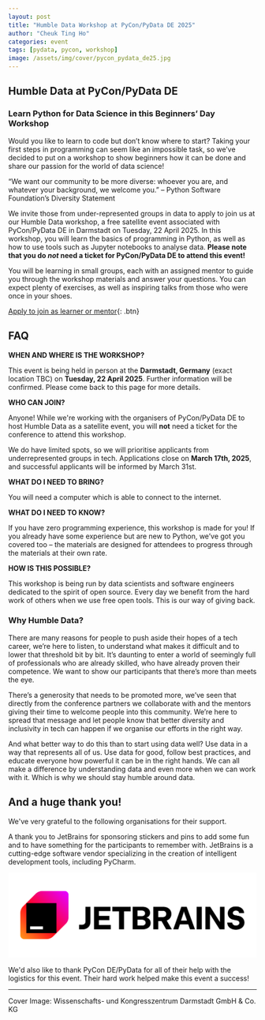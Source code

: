 ```yaml
---
layout: post
title: "Humble Data Workshop at PyCon/PyData DE 2025"
author: "Cheuk Ting Ho"
categories: event
tags: [pydata, pycon, workshop]
image: /assets/img/cover/pycon_pydata_de25.jpg
---
```


## Humble Data at PyCon/PyData DE

### Learn Python for Data Science in this Beginners’ Day Workshop
Would you like to learn to code but don’t know where to start? Taking your first steps in programming can seem like an impossible task, so we’ve decided to put on a workshop to show beginners how it can be done and share our passion for the world of data science!

“We want our community to be more diverse: whoever you are, and whatever your background, we welcome you.” – Python Software Foundation’s Diversity Statement

We invite those from under-represented groups in data to apply to join us at our Humble Data workshop, a free satellite event associated with PyCon/PyData DE in Darmstadt on Tuesday, 22 April 2025. In this workshop, you will learn the basics of programming in Python, as well as how to use tools such as Jupyter notebooks to analyse data. **Please note that you do _not_ need a ticket for PyCon/PyData DE to attend this event!**

You will be learning in small groups, each with an assigned mentor to guide you through the workshop materials and answer your questions. You can expect plenty of exercises, as well as inspiring talks from those who were once in your shoes.

[Apply to join as learner or mentor](https://docs.google.com/forms/d/e/1FAIpQLScIWb4_mQE5qm-Uq1qPez8hDMmXJtOuxqKMeopoqwGPXh8cfg/viewform?usp=preview){: .btn}

## FAQ

**WHEN AND WHERE IS THE WORKSHOP?**

This event is being held in person at the **Darmstadt, Germany** (exact location TBC) on **Tuesday, 22 April 2025**. Further information will be confirmed. Please come back to this page for more details.  

**WHO CAN JOIN?**

Anyone! While we're working with the organisers of PyCon/PyData DE to host Humble Data as a satellite event, you will **not** need a ticket for the conference to attend this workshop. 

We do have limited spots, so we will prioritise applicants from underrepresented groups in tech. Applications close on **March 17th, 2025**, and successful applicants will be informed by March 31st.

**WHAT DO I NEED TO BRING?**

You will need a computer which is able to connect to the internet.

**WHAT DO I NEED TO KNOW?**

If you have zero programming experience, this workshop is made for you! If you already have some experience but are new to Python, we’ve got you covered too – the materials are designed for attendees to progress through the materials at their own rate.

**HOW IS THIS POSSIBLE?**

This workshop is being run by data scientists and software engineers dedicated to the spirit of open source. Every day we benefit from the hard work of others when we use free open tools. This is our way of giving back.

### Why Humble Data?

There are many reasons for people to push aside their hopes of a tech career, we’re here to listen, to understand what makes it difficult and to lower that threshold bit by bit. It’s daunting to enter a world of seemingly full of professionals who are already skilled, who have already proven their competence. We want to show our participants that there’s more than meets the eye.

There’s a generosity that needs to be promoted more, we’ve seen that directly from the conference partners we collaborate with and the mentors giving their time to welcome people into this community. We’re here to spread that message and let people know that better diversity and inclusivity in tech can happen if we organise our efforts in the right way.

And what better way to do this than to start using data well? Use data in a way that represents all of us. Use data for good, follow best practices, and educate everyone how powerful it can be in the right hands. We can all make a difference by understanding data and even more when we can work with it. Which is why we should stay humble around data.

## And a huge thank you!

We've very grateful to the following organisations for their support.

A thank you to JetBrains for sponsoring stickers and pins to add some fun and to have something for the participants to remember with. JetBrains is a cutting-edge software vendor specializing in the creation of intelligent development tools, including PyCharm.

[![jetbrains](/assets/img/logos/jetbrains-logo-black.png)](https://www.jetbrains.com/pycharm/)

We'd also like to thank PyCon DE/PyData for all of their help with the logistics for this event. Their hard work helped make this event a success! 

---

Cover Image: Wissenschafts- und Kongresszentrum Darmstadt GmbH & Co. KG
